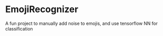 # EmojiRecognizer
A fun project to manually add noise to emojis, and use tensorflow NN for classification
